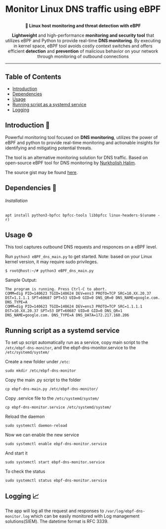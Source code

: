 <h1 align="center">
  <p>Monitor Linux DNS traffic using eBPF</p>
</h1>
<p align="center"><b> 🔎 Linux host monitoring and threat detection with eBPF</b></p>

<p align="center"><b>Lightweight</b> and high-performance <b>monitoring and security tool</b> that utilizes eBPF and Python to provide real-time <b>DNS monitoring</b>. By executing in kernel space, eBPF tool avoids costly context switches and offers efficient <b>detection</b> and <b>prevention</b> of malicious behavior on your network through monitoring of outbound connections</p>
<div align='center'>
  
</a>

</div>

  ---

## Table of Contents

- [Introduction](#introduction-)
- [Dependencies](#dependencies-)
- [Usage](#usage-)
- [Running script as a systemd service](#running-script-as-a-systemd-service)
- [Logging](#logging-)

<!-- END doctoc generated TOC please keep comment here to allow auto update -->

##  Introduction 🌼

Powerful monitoring tool focused on <b>DNS monitoring</b>, utilizes the power of eBPF and python to provide real-time monitoring and actionable insights for identifying and mitigating potential threats.
  
The tool is an alternative monitoring solution for DNS traffic.
Based on open-source eBPF tool for DNS monitoring by [Nurkholish Halim](https://medium.com/@nurkholish.halim/a-deep-dive-into-ebpf-writing-an-efficient-dns-monitoring-2c9dea92abdf).

The source gist may be found [here](https://gist.github.com/oghie/b4e3accf1f87afcb939f884723e2b462).
  
 ##  Dependencies 🧵
 ###### Installation
 
  `apt install python3-bpfcc bpfcc-tools libbpfcc linux-headers-$(uname -r)`
  
 ##  Usage ⚙
  This tool captures outbound DNS requests and responces on a eBPF level.

Run `python3 eBPF_dns_main.py` to get started. Note: based on your Linux kernel version, it may require sudo privileges.

```
$ root@host:~/# python3 eBPF_dns_main.py
```

Sample Output:

```
The program is running. Press Ctrl-C to abort.
COMM=dig PID=140623 TGID=140624 DEV=ens3 PROTO=TCP SRC=10.XX.20.37 DST=1.1.1.1 SPT=60687 DPT=53 UID=0 GID=0 DNS_QR=0 DNS_NAME=google.com. DNS_TYPE=A
COMM=dig PID=140623 TGID=140624 DEV=ens3 PROTO=TCP SRC=1.1.1.1 DST=10.XX.20.37 SPT=53 DPT=60687 UID=0 GID=0 DNS_QR=1 DNS_NAME=google.com. DNS_TYPE=A DNS_DATA=172.217.160.206
```
 ## Running script as a systemd service 
 To set up script automatically run as a service, copy main script to the `/etc/ebpf-dns-monitor`, and the ebpf-dns-monitor.service to the `/etc/systemd/system/`

Create a new folder under `/etc`:
 ```
 sudo mkdir /etc/ebpf-dns-monitor
 ```
Copy the main .py script to the folder
 ```
 cp ebpf-dns-main.py /etc/ebpf-dns-monitor/
 ```
Copy .service file to the `/etc/systemd/system/`
 ```
 cp ebpf-dns-monitor.service /etc/systemd/system/
 ```
Reload the daemon
 ```
 sudo systemctl daemon-reload
 ```
Now we can enable the new service
 ```
 sudo systemctl enable ebpf-dns-monitor.service
 ```
And start it
 ```
 sudo systemctl start ebpf-dns-monitor.service
 ```
To check the status
 ```
 sudo systemctl status ebpf-dns-monitor.service
 ```

 ##  Logging 📈

The app will log all the request and responses to `/var/log/ebpf-dns-monitor.log` which can be easily monitored with Log management solutions(SIEM). 
The datetime format is RFC 3339.
